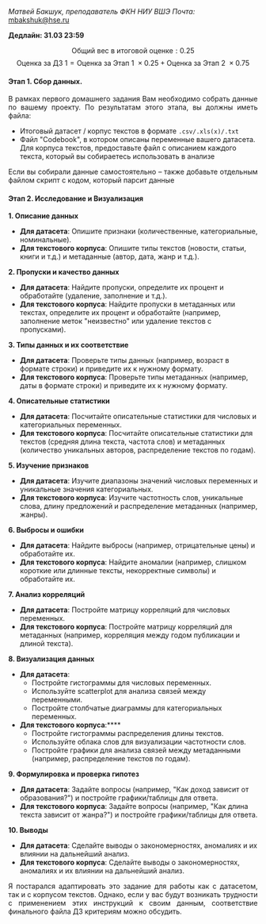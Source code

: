 *Матвей Бакшук, преподаватель ФКН НИУ ВШЭ*
*Почта:* mbakshuk@hse.ru

**Дедлайн: 31.03 23:59**

$$\text{Общий вес в итоговой оценке}: 0.25$$
$$\text{Оценка за ДЗ 1} = \text{Оценка за Этап 1 } \times  0.25 + \text{Оценка за Этап 2 } \times  0.75  $$

#### **Этап 1. Сбор данных.**

<p align = 'justify'>В рамках первого домашнего задания Вам необходимо собрать данные по вашему проекту. По результатам этого этапа, вы должны иметь файла: </p>
<ul>
<li>Итоговый датасет / корпус текстов в формате <code>.csv/.xls(x)/.txt</code></li>
<li> Файл "Codebook", в котором описаны переменные вашего датасета. Для корпуса текстов, предоставьте файл с описанием каждого текста, который вы собираетесь использовать в анализе</li>
</ul><p align = 'justify'>Если вы собирали данные самостоятельно – также добавьте отдельным файлом скрипт с кодом, который парсит данные</p>

#### **Этап 2. Исследование и Визуализация**

**1. Описание данных**
- **Для датасета**: Опишите признаки (количественные, категориальные, номинальные).
- **Для текстового корпуса**: Опишите типы текстов (новости, статьи, книги и т.д.) и метаданные (автор, дата, жанр и т.д.).

**2. Пропуски и качество данных**
- **Для датасета**: Найдите пропуски, определите их процент и обработайте (удаление, заполнение и т.д.).
- **Для текстового корпуса**: Найдите пропуски в метаданных или текстах, определите их процент и обработайте (например, заполнение меток "неизвестно" или удаление текстов с пропусками).

**3. Типы данных и их соответствие**
- **Для датасета**: Проверьте типы данных (например, возраст в формате строки) и приведите их к нужному формату.
- **Для текстового корпуса**: Проверьте типы метаданных (например, даты в формате строки) и приведите их к нужному формату.

**4. Описательные статистики**
- **Для датасета**: Посчитайте описательные статистики для числовых и категориальных переменных.
- **Для текстового корпуса**: Посчитайте описательные статистики для текстов (средняя длина текста, частота слов) и метаданных (количество уникальных авторов, распределение текстов по годам).

**5. Изучение признаков**
- **Для датасета**: Изучите диапазоны значений числовых переменных и уникальные значения категориальных.
- **Для текстового корпуса**: Изучите частотность слов, уникальные слова, длину предложений и распределение метаданных (например, жанры).

**6. Выбросы и ошибки**
- **Для датасета**: Найдите выбросы (например, отрицательные цены) и обработайте их.
- **Для текстового корпуса**: Найдите аномалии (например, слишком короткие или длинные тексты, некорректные символы) и обработайте их.

**7. Анализ корреляций**
- **Для датасета**: Постройте матрицу корреляций для числовых переменных.
- **Для текстового корпуса**: Постройте матрицу корреляций для метаданных (например, корреляция между годом публикации и длиной текста).

**8. Визуализация данных**
- **Для датасета**:
  - Постройте гистограммы для числовых переменных.
  - Используйте scatterplot для анализа связей между переменными.
  - Постройте столбчатые диаграммы для категориальных переменных.
- **Для текстового корпуса**:****
  - Постройте гистограммы распределения длины текстов.
  - Используйте облака слов для визуализации частотности слов.
  - Постройте графики для анализа связей между метаданными (например, распределение текстов по годам).

**9. Формулировка и проверка гипотез**
- **Для датасета**: Задайте вопросы (например, "Как доход зависит от образования?") и постройте графики/таблицы для ответа.
- **Для текстового корпуса**: Задайте вопросы (например, "Как длина текста зависит от жанра?") и постройте графики/таблицы для ответа.

**10. Выводы**
- **Для датасета**: Сделайте выводы о закономерностях, аномалиях и их влиянии на дальнейший анализ.
- **Для текстового корпуса**: Сделайте выводы о закономерностях, аномалиях и их влиянии на дальнейший анализ.

<p align = 'justify'>Я постарался адаптировать это задание для работы как с датасетом, так и с корпусом текстов. Однако, если у вас будут возникать трудности с применением этих инструкций к своим данным, соответствие финального файла ДЗ критериям можно обсудить.</p>
